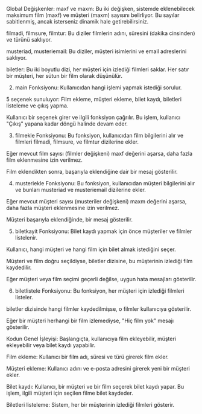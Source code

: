  Global Değişkenler:
maxf ve maxm: Bu iki değişken, sistemde eklenebilecek maksimum film (maxf) ve müşteri (maxm) sayısını belirliyor. Bu sayılar sabitlenmiş, ancak isterseniz dinamik hale getirebilirsiniz.

filmadi, filmsure, filmtur: Bu diziler filmlerin adını, süresini (dakika cinsinden) ve türünü saklıyor.

musteriad, musteriemail: Bu diziler, müşteri isimlerini ve email adreslerini saklıyor.

biletler: Bu iki boyutlu dizi, her müşteri için izlediği filmleri saklar. Her satır bir müşteri, her sütun bir film olarak düşünülür.

2. main Fonksiyonu:
Kullanıcıdan hangi işlemi yapmak istediği sorulur.

5 seçenek sunuluyor: Film ekleme, müşteri ekleme, bilet kaydı, biletleri listeleme ve çıkış yapma.

Kullanıcı bir seçenek girer ve ilgili fonksiyon çağrılır. Bu işlem, kullanıcı "Çıkış" yapana kadar döngü halinde devam eder.

3. filmekle Fonksiyonu:
Bu fonksiyon, kullanıcıdan film bilgilerini alır ve filmleri filmadi, filmsure, ve filmtur dizilerine ekler.

Eğer mevcut film sayısı (filmler değişkeni) maxf değerini aşarsa, daha fazla film eklenmesine izin verilmez.

Film eklendikten sonra, başarıyla eklendiğine dair bir mesaj gösterilir.

4. musteriekle Fonksiyonu:
Bu fonksiyon, kullanıcıdan müşteri bilgilerini alır ve bunları musteriad ve musteriemail dizilerine ekler.

Eğer mevcut müşteri sayısı (musteriler değişkeni) maxm değerini aşarsa, daha fazla müşteri eklenmesine izin verilmez.

Müşteri başarıyla eklendiğinde, bir mesaj gösterilir.

5. biletkayit Fonksiyonu:
Bilet kaydı yapmak için önce müşteriler ve filmler listelenir.

Kullanıcı, hangi müşteri ve hangi film için bilet almak istediğini seçer.

Müşteri ve film doğru seçildiyse, biletler dizisine, bu müşterinin izlediği film kaydedilir.

Eğer müşteri veya film seçimi geçerli değilse, uygun hata mesajları gösterilir.

6. biletlistele Fonksiyonu:
Bu fonksiyon, her müşteri için izlediği filmleri listeler.

biletler dizisinde hangi filmler kaydedilmişse, o filmler kullanıcıya gösterilir.

Eğer bir müşteri herhangi bir film izlemediyse, "Hiç film yok" mesajı gösterilir.

Kodun Genel İşleyişi:
Başlangıçta, kullanıcıya film ekleyebilir, müşteri ekleyebilir veya bilet kaydı yapabilir.

Film ekleme: Kullanıcı bir film adı, süresi ve türü girerek film ekler.

Müşteri ekleme: Kullanıcı adını ve e-posta adresini girerek yeni bir müşteri ekler.

Bilet kaydı: Kullanıcı, bir müşteri ve bir film seçerek bilet kaydı yapar. Bu işlem, ilgili müşteri için seçilen filme bilet kaydeder.

Biletleri listeleme: Sistem, her bir müşterinin izlediği filmleri gösterir.
